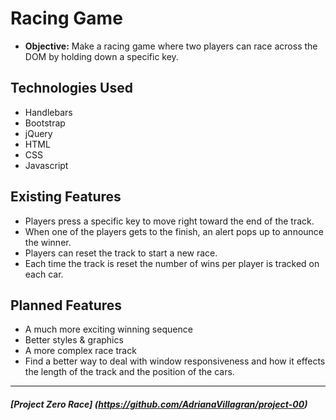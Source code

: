 # Racing Game

* **Objective:** Make a racing game where two players can race across the DOM by holding down a specific key.

## Technologies Used

* Handlebars
* Bootstrap
* jQuery
* HTML
* CSS
* Javascript


## Existing Features

* Players press a specific key to move right toward the end of the track.
* When one of the players gets to the finish, an alert pops up to announce the winner.
* Players can reset the track to start a new race.
* Each time the track is reset the number of wins per player is tracked on each car.

## Planned Features

* A much more exciting winning sequence
* Better styles & graphics
* A more complex race track
* Find a better way to deal with window responsiveness and how it effects the length of the track and the position of the cars.

---

##### [Project Zero Race] (https://github.com/AdrianaVillagran/project-00)
